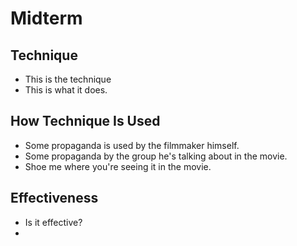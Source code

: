 # Midterm

## Technique

* This is the technique
* This is what it does.

## How Technique Is Used

* Some propaganda is used by the filmmaker himself.
* Some propaganda by the group he's talking about in the movie.
* Shoe me where you're seeing it in the movie.&#x20;

## Effectiveness

* Is it effective?
*
